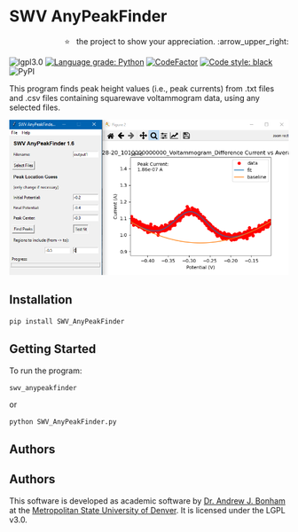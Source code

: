 # SWV AnyPeakFinder

<p align="right">
  ⭐ &nbsp;&nbsp;the project to show your appreciation. :arrow_upper_right:
</p>

![lgpl3.0](https://img.shields.io/github/license/Paradoxdruid/SWVAnyPeakFinder.svg "LGPL 3.0 Licensed")  [![Language grade: Python](https://img.shields.io/lgtm/grade/python/g/Paradoxdruid/SWVAnyPeakFinder.svg?logo=lgtm&logoWidth=18)](https://lgtm.com/projects/g/Paradoxdruid/SWVAnyPeakFinder/context:python)  [![CodeFactor](https://www.codefactor.io/repository/github/paradoxdruid/swvanypeakfinder/badge)](https://www.codefactor.io/repository/github/paradoxdruid/swvanypeakfinder) [![Code style: black](https://img.shields.io/badge/code%20style-black-000000.svg)](https://github.com/ambv/black)
![PyPI](https://img.shields.io/pypi/v/SWV_AnyPeakFinder)

This program finds peak height values (i.e., peak currents) from .txt files and .csv files containing squarewave voltammogram data, using any selected files.

![program screenshot](images/SWV_Peakfinder.png)

## Installation

```bash
pip install SWV_AnyPeakFinder
```

## Getting Started

To run the program:

```bash
swv_anypeakfinder
```

or

```
python SWV_AnyPeakFinder.py
```

## Authors

## Authors
This software is developed as academic software by [Dr. Andrew J. Bonham](https://github.com/Paradoxdruid) at the [Metropolitan State University of Denver](https://www.msudenver.edu). It is licensed under the LGPL v3.0.
